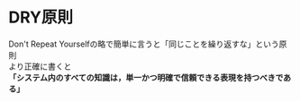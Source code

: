 # DRY原則

Don't Repeat Yourselfの略で簡単に言うと「同じことを繰り返すな」という原則  
より正確に書くと  
**「システム内のすべての知識は，単一かつ明確で信頼できる表現を持つべきである」**
